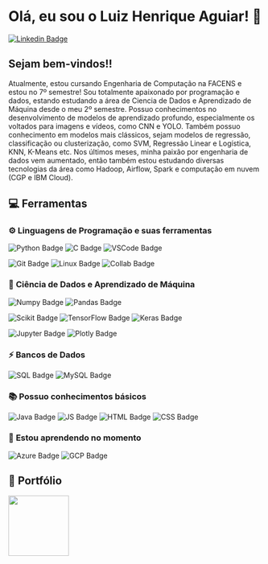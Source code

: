 # Olá, eu sou o Luiz Henrique Aguiar! 👋

[![Linkedin Badge](https://img.shields.io/badge/LinkedIn-0077B5?style=for-the-badge&logo=linkedin&logoColor=white&link=https://www.linkedin.com/in/luizh-aguiar/)](https://www.linkedin.com/in/luizh-aguiar/)

## Sejam bem-vindos!!

Atualmente, estou cursando Engenharia de Computação na FACENS e estou no 7º semestre! Sou totalmente apaixonado por programação e dados, estando estudando a área de Ciencia de Dados e Aprendizado de Máquina desde o meu 2º semestre. Possuo conhecimentos no desenvolvimento de modelos de aprendizado profundo, especialmente os voltados para imagens e vídeos, como CNN e YOLO. Também possuo conhecimento em modelos mais clássicos, sejam modelos de regressão, classificação ou clusterização, como SVM, Regressão Linear e Logística, KNN, K-Means etc. Nos últimos meses, minha paixão por engenharia de dados vem aumentado, então também estou estudando diversas tecnologias da área como Hadoop, Airflow, Spark e computação em nuvem (CGP e IBM Cloud).

## 💻 **Ferramentas**

### ⚙️ **Linguagens de Programação e suas ferramentas**
![Python Badge](https://img.shields.io/badge/Python-3776AB?style=for-the-badge&logo=python&logoColor=white)
![C Badge](https://img.shields.io/badge/C-00599C?style=for-the-badge&logo=c&logoColor=white)
![VSCode Badge](https://img.shields.io/badge/Visual_Studio_Code-0078D4?style=for-the-badge&logo=visual%20studio%20code&logoColor=white)

![Git Badge](https://img.shields.io/badge/GitHub-100000?style=for-the-badge&logo=github&logoColor=white)
![Linux Badge](https://img.shields.io/badge/Linux-FCC624?style=for-the-badge&logo=linux&logoColor=black)
![Collab Badge](https://img.shields.io/badge/Colab-F9AB00?style=for-the-badge&logo=googlecolab&color=525252)

### 🎲 **Ciência de Dados e Aprendizado de Máquina**

![Numpy Badge](https://img.shields.io/badge/Numpy-777BB4?style=for-the-badge&logo=numpy&logoColor=white)
![Pandas Badge](https://img.shields.io/badge/Pandas-2C2D72?style=for-the-badge&logo=pandas&logoColor=white)

![Scikit Badge](https://img.shields.io/badge/scikit_learn-F7931E?style=for-the-badge&logo=scikit-learn&logoColor=white)
![TensorFlow Badge](https://img.shields.io/badge/TensorFlow-FF6F00?style=for-the-badge&logo=TensorFlow&logoColor=white)
![Keras Badge](https://img.shields.io/badge/Keras-D00000?style=for-the-badge&logo=Keras&logoColor=white)

![Jupyter Badge](https://img.shields.io/badge/Jupyter-F37626.svg?&style=for-the-badge&logo=Jupyter&logoColor=white)
![Plotly Badge](https://img.shields.io/badge/Plotly-239120?style=for-the-badge&logo=plotly&logoColor=white)

### ⚡ **Bancos de Dados**

![SQL Badge](https://img.shields.io/badge/Microsoft%20SQL%20Server-CC2927?style=for-the-badge&logo=microsoft%20sql%20server&logoColor=white)
![MySQL Badge](https://img.shields.io/badge/MySQL-005C84?style=for-the-badge&logo=mysql&logoColor=white)

### 📚 **Possuo conhecimentos básicos**

![Java Badge](https://img.shields.io/badge/Java-ED8B00?style=for-the-badge&logo=java&logoColor=white)
![JS Badge](https://img.shields.io/badge/JavaScript-323330?style=for-the-badge&logo=javascript&logoColor=F7DF1E)
![HTML Badge](https://img.shields.io/badge/HTML5-E34F26?style=for-the-badge&logo=html5&logoColor=white)
![CSS Badge](https://img.shields.io/badge/CSS3-1572B6?style=for-the-badge&logo=css3&logoColor=white)

### 🌱 **Estou aprendendo no momento**
![Azure Badge](https://img.shields.io/badge/microsoft%20azure-0089D6?style=for-the-badge&logo=microsoft-azure&logoColor=white)
![GCP Badge](https://img.shields.io/badge/Google_Cloud-4285F4?style=for-the-badge&logo=google-cloud&logoColor=white)

## 🚀 **Portfólio**
<a href="https://github.com/LuizHAC/Data_Science-Portfolio">
  <img height="120em" src="https://github-readme-stats.vercel.app/api/pin/?username=LuizHAC&repo=Data_Science-Portfolio&theme=dark" />
</a>


